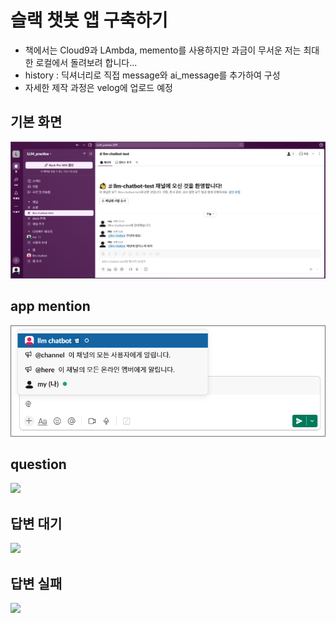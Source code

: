 # 슬랙 챗봇 앱 구축하기
- 책에서는 Cloud9과 LAmbda, memento를 사용하지만 과금이 무서운 저는 최대한 로컬에서 돌려보려 합니다...
- history : 딕셔너리로 직접 message와 ai_message를 추가하여 구성
- 자세한 제작 과정은 velog에 업로드 예정

## 기본 화면
![](https://github.com/PlutoJoshua/Langchain_LLM/blob/main/slack_app/photo/1.png?raw=true)

## app mention
![](https://github.com/PlutoJoshua/Langchain_LLM/blob/main/slack_app/photo/2.png?raw=true)

## question
![](https://github.com/PlutoJoshua/Langchain_LLM/blob/main/slaxk_app/photo/3.png?raw=true)

## 답변 대기
![](https://github.com/PlutoJoshua/Langchain_LLM/blob/main/slaxk_app/photo/4.png?raw=true)

## 답변 실패
![](https://github.com/PlutoJoshua/Langchain_LLM/blob/main/slaxk_app/photo/4.png?raw=true)